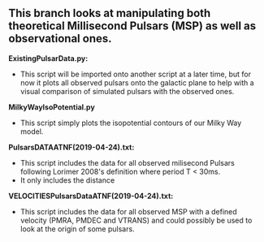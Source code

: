 ## This branch looks at manipulating both theoretical Millisecond Pulsars (MSP) as well as observational ones.

**ExistingPulsarData.py:**
- This script will be imported onto another script at a later time, but for now it plots all observed pulsars onto the galactic plane to help with a visual comparison of simulated
  pulsars with the observed ones.
  
 **MilkyWayIsoPotential.py**
 - This script simply plots the isopotential contours of our Milky Way model.
  
**PulsarsDATAATNF(2019-04-24).txt:**
 - This script includes the data for all observed milisecond Pulsars following Lorimer 2008's definition where period T < 30ms.
 - It only includes the distance
 
 **VELOCITIESPulsarsDataATNF(2019-04-24).txt:**
 - This script includes the data for all observed MSP with a defined velocity (PMRA, PMDEC and VTRANS) and could possibly be used to look at the origin of some pulsars.
